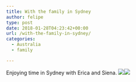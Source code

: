 ```yaml
---
title: With the family in Sydney
author: felipe
type: post
date: 2018-01-28T04:23:42+00:00
url: /with-the-family-in-sydney/
categories:
  - Australia
  - family

---
```

Enjoying time in Sydney with Erica and Siena.  <img class="alignnone wp-image-911 size-full" data-wpid="1" src="/wp-content/uploads/img_20180128_1406161356131096.jpg" srcset="/wp-content/uploads/img_20180128_1406161356131096.jpg 3000w, /wp-content/uploads/img_20180128_1406161356131096-300x225.jpg 300w, /wp-content/uploads/img_20180128_1406161356131096-768x576.jpg 768w, /wp-content/uploads/img_20180128_1406161356131096-1024x768.jpg 1024w" sizes="(max-width: 3000px) 100vw, 3000px" /><img class="size-full" data-wpid="3" src="/wp-content/uploads/img_20180128_161048294918483.jpg" />
